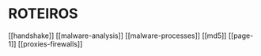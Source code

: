 # ROTEIROS

[[handshake]]
[[malware-analysis]]
[[malware-processes]]
[[md5]]
[[page-1]]
[[proxies-firewalls]]


